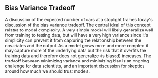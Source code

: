 ## Bias Variance Tradeoff

A discussion of the expected number of cars at a stoplight frames today's discussion of the bias variance tradeoff.  The central ideal of this concept relates to model complexity.  A very simple model will likely generalize well from training to testing data,
but will have a very high variance since it's simplicity can prevent it from capturing the relationship between the covariates and the output.  As a model grows more and more complex, it may capture more of the underlying data but the risk that it overfits
the training data and therefore does not generalize (is biased) increases.  The tradeoff between minimizing variance and minimizing
bias is an ongoing challenge for data scientists, and an important discussion for skeptics around how much we should trust models.</p>
